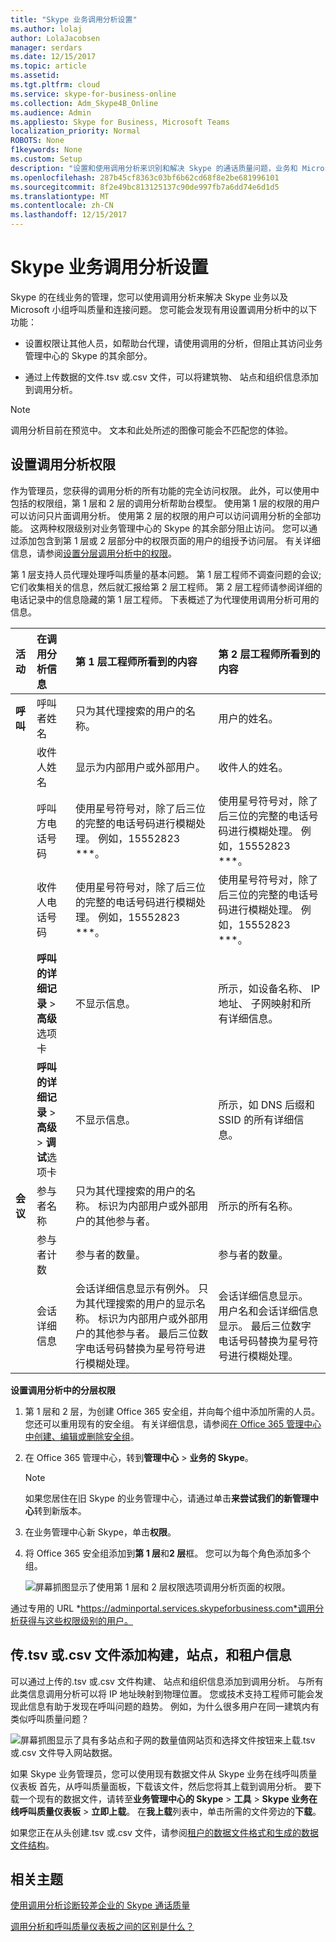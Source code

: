 ```yaml
---
title: "Skype 业务调用分析设置"
ms.author: lolaj
author: LolaJacobsen
manager: serdars
ms.date: 12/15/2017
ms.topic: article
ms.assetid: 
ms.tgt.pltfrm: cloud
ms.service: skype-for-business-online
ms.collection: Adm_Skype4B_Online
ms.audience: Admin
ms.appliesto: Skype for Business, Microsoft Teams
localization_priority: Normal
ROBOTS: None
f1keywords: None
ms.custom: Setup
description: "设置和使用调用分析来识别和解决 Skype 的通话质量问题，业务和 Microsoft 小组。"
ms.openlocfilehash: 287b45cf8363c03bf6b62cd68f8e2be681996101
ms.sourcegitcommit: 8f2e49bc813125137c90de997fb7a6dd74e6d1d5
ms.translationtype: MT
ms.contentlocale: zh-CN
ms.lasthandoff: 12/15/2017
---
```

# <a name="set-up-skype-for-business-call-analytics"></a>Skype 业务调用分析设置

Skype 的在线业务的管理，您可以使用调用分析来解决 Skype 业务以及 Microsoft 小组呼叫质量和连接问题。 您可能会发现有用设置调用分析中的以下功能：
  
- 设置权限让其他人员，如帮助台代理，请使用调用的分析，但阻止其访问业务管理中心的 Skype 的其余部分。 
    
- 通过上传数据的文件.tsv 或.csv 文件，可以将建筑物、 站点和组织信息添加到调用分析。
    
> [!NOTE]
> 调用分析目前在预览中。 文本和此处所述的图像可能会不匹配您的体验。 
  
## <a name="set-call-analytics-permissions"></a>设置调用分析权限
<a name="BKMK_SetCAPerms"></a>

作为管理员，您获得的调用分析的所有功能的完全访问权限。 此外，可以使用中包括的权限组，第 1 层和 2 层的调用分析帮助台模型。 使用第 1 层的权限的用户可以访问只片面调用分析。 使用第 2 层的权限的用户可以访问调用分析的全部功能。 这两种权限级别对业务管理中心的 Skype 的其余部分阻止访问。 您可以通过添加包含到第 1 层或 2 层部分中的权限页面的用户的组授予访问层。 有关详细信息，请参阅[设置分层调用分析中的权限](set-up-call-analytics.md#BKMK_SetUpTier)。
  
第 1 层支持人员代理处理呼叫质量的基本问题。 第 1 层工程师不调查问题的会议;它们收集相关的信息，然后就汇报给第 2 层工程师。 第 2 层工程师请参阅详细的电话记录中的信息隐藏的第 1 层工程师。 下表概述了为代理使用调用分析可用的信息。


|**活动**|**在调用分析信息**|**第 1 层工程师所看到的内容**|**第 2 层工程师所看到的内容**|
|:-----|:-----|:-----|:-----|
|**呼叫** <br/> |呼叫者姓名  <br/> |只为其代理搜索的用户的名称。  <br/> |用户的姓名。  <br/> |
||收件人姓名  <br/> |显示为内部用户或外部用户。  <br/> |收件人的姓名。  <br/> |
||呼叫方电话号码  <br/> |使用星号符号对，除了后三位的完整的电话号码进行模糊处理。 例如，15552823 ***。  <br/> |使用星号符号对，除了后三位的完整的电话号码进行模糊处理。 例如，15552823 ***。  <br/> |
||收件人电话号码  <br/> |使用星号符号对，除了后三位的完整的电话号码进行模糊处理。 例如，15552823 ***。  <br/> |使用星号符号对，除了后三位的完整的电话号码进行模糊处理。 例如，15552823 ***。  <br/> |
||**呼叫的详细记录** > **高级**选项卡 <br/> |不显示信息。  <br/> |所示，如设备名称、 IP 地址、 子网映射和所有详细信息。  <br/> |
||**呼叫的详细记录** > **高级** > **调试**选项卡 <br/> |不显示信息。  <br/> |所示，如 DNS 后缀和 SSID 的所有详细信息。  <br/> |
|**会议** <br/> |参与者名称  <br/> |只为其代理搜索的用户的名称。 标识为内部用户或外部用户的其他参与者。  <br/> |所示的所有名称。  <br/> |
||参与者计数  <br/> |参与者的数量。  <br/> |参与者的数量。  <br/> |
||会话详细信息  <br/> |会话详细信息显示有例外。 只为其代理搜索的用户的显示名称。 标识为内部用户或外部用户的其他参与者。 最后三位数字电话号码替换为星号符号进行模糊处理。  <br/> |会话详细信息显示。 用户名和会话详细信息显示。 最后三位数字电话号码替换为星号符号进行模糊处理。  <br/> |
   
 **设置调用分析中的分层权限**
 <a name="BKMK_SetUpTier"> </a>
  
1. 第 1 层和 2 层，为创建 Office 365 安全组，并向每个组中添加所需的人员。 您还可以重用现有的安全组。 有关详细信息，请参阅[在 Office 365 管理中心中创建、编辑或删除安全组](https://support.office.com/article/55c96b32-e086-4c9e-948b-a018b44510cb)。
    
2. 在 Office 365 管理中心，转到**管理中心** > **业务的 Skype**。
    
    > [!NOTE]
    > 如果您居住在旧 Skype 的业务管理中心，请通过单击**来尝试我们的新管理中心**转到新版本。 
  
3. 在业务管理中心新 Skype，单击**权限**。
    
4. 将 Office 365 安全组添加到**第 1 层**和**2 层**框。 您可以为每个角色添加多个组。
    
     ![屏幕抓图显示了使用第 1 层和 2 层权限选项调用分析页面的权限。](../images/ed5b6b05-b407-4363-8cf0-a6e79027f64b.png)
  
 通过专用的 URL *https://adminportal.services.skypeforbusiness.com*调用分析获得与这些权限级别的用户。
  
## <a name="upload-a-tsv-or-csv-file-to-add-building-site-and-tenant-information"></a>传.tsv 或.csv 文件添加构建，站点，和租户信息
<a name="BKMK_UploadFiles"> </a>

可以通过上传的.tsv 或.csv 文件构建、 站点和组织信息添加到调用分析。 与所有此类信息调用分析可以将 IP 地址映射到物理位置。 您或技术支持工程师可能会发现此信息有助于发现在呼叫问题的趋势。 例如，为什么很多用户在同一建筑内有类似呼叫质量问题？ 
  
![屏幕抓图显示了具有多站点和子网的数量值网站页和选择文件按钮来上载.tsv 或.csv 文件导入网站数据。](../images/b2f3a5cb-32b5-4f60-a9af-0691aa6ff1e8.png)
  
如果 Skype 业务管理员，您可以使用现有数据文件从 Skype 业务在线呼叫质量仪表板 首先，从呼叫质量面板，下载该文件，然后您将其上载到调用分析。 要下载一个现有的数据文件，请转至**业务管理中心的 Skype** > **工具** > **Skype 业务在线呼叫质量仪表板** > **立即上载**。 在**我上载**列表中，单击所需的文件旁边的**下载**。
  
如果您正在从头创建.tsv 或.csv 文件，请参阅[租户的数据文件格式和生成的数据文件结构](turning-on-and-using-call-quality-dashboard.md#BKMKTenantDataFile)。
  
## <a name="related-topics"></a>相关主题
<a name="BKMK_UploadFiles"> </a>

[使用调用分析诊断较差企业的 Skype 通话质量](use-call-analytics-to-troubleshoot-poor-call-quality.md)

[调用分析和呼叫质量仪表板之间的区别是什么？](difference-between-call-analytics-and-call-quality-dashboard.md)